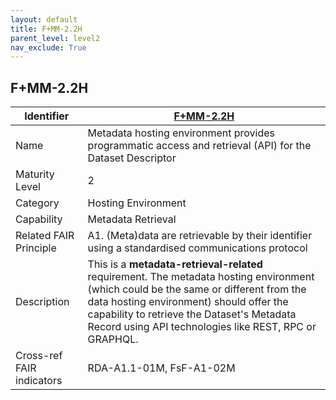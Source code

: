 ```yaml
---
layout: default
title: F+MM-2.2H
parent_level: level2
nav_exclude: True
---
```


## F+MM-2.2H

| Identifier | [F+MM-2.2H](https://github.com/FAIRplus/Data-Maturity/blob/indicator-definitions/docs/_indicators/F.%20F+MM-2.2H.md) |
| ---------- | ----------|
| Name | Metadata hosting environment provides programmatic access and retrieval (API) for the Dataset Descriptor |
| Maturity Level | 2 |
| Category | Hosting Environment |
| Capability | Metadata Retrieval |
| Related FAIR Principle | A1. (Meta)data are retrievable by their identifier using a standardised communications protocol |
| Description | This is a **metadata-retrieval-related** requirement. The metadata hosting environment (which could be the same or different from the data hosting environment) should offer the capability to retrieve the Dataset's Metadata Record using API technologies like REST, RPC or GRAPHQL. |
| Cross-ref FAIR indicators | RDA-A1.1-01M, FsF-A1-02M |
